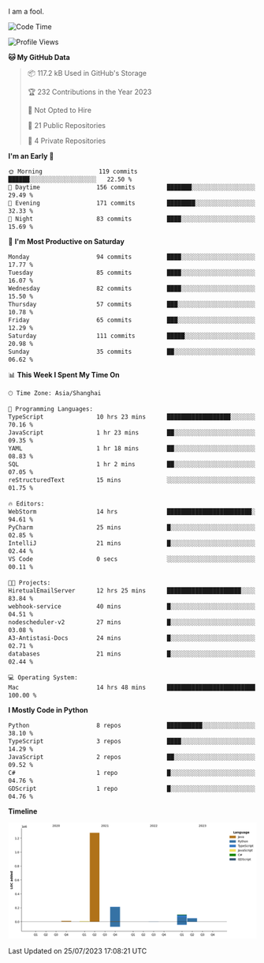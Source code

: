 I am a fool.

<!--START_SECTION:waka-->
![Code Time](http://img.shields.io/badge/Code%20Time-563%20hrs%2053%20mins-blue)

![Profile Views](http://img.shields.io/badge/Profile%20Views-0-blue)

**🐱 My GitHub Data** 

> 📦 117.2 kB Used in GitHub's Storage 
 > 
> 🏆 232 Contributions in the Year 2023
 > 
> 🚫 Not Opted to Hire
 > 
> 📜 21 Public Repositories 
 > 
> 🔑 4 Private Repositories 
 > 
**I'm an Early 🐤** 

```text
🌞 Morning                119 commits         ██████░░░░░░░░░░░░░░░░░░░   22.50 % 
🌆 Daytime                156 commits         ███████░░░░░░░░░░░░░░░░░░   29.49 % 
🌃 Evening                171 commits         ████████░░░░░░░░░░░░░░░░░   32.33 % 
🌙 Night                  83 commits          ████░░░░░░░░░░░░░░░░░░░░░   15.69 % 
```
📅 **I'm Most Productive on Saturday** 

```text
Monday                   94 commits          ████░░░░░░░░░░░░░░░░░░░░░   17.77 % 
Tuesday                  85 commits          ████░░░░░░░░░░░░░░░░░░░░░   16.07 % 
Wednesday                82 commits          ████░░░░░░░░░░░░░░░░░░░░░   15.50 % 
Thursday                 57 commits          ███░░░░░░░░░░░░░░░░░░░░░░   10.78 % 
Friday                   65 commits          ███░░░░░░░░░░░░░░░░░░░░░░   12.29 % 
Saturday                 111 commits         █████░░░░░░░░░░░░░░░░░░░░   20.98 % 
Sunday                   35 commits          ██░░░░░░░░░░░░░░░░░░░░░░░   06.62 % 
```


📊 **This Week I Spent My Time On** 

```text
🕑︎ Time Zone: Asia/Shanghai

💬 Programming Languages: 
TypeScript               10 hrs 23 mins      ██████████████████░░░░░░░   70.16 % 
JavaScript               1 hr 23 mins        ██░░░░░░░░░░░░░░░░░░░░░░░   09.35 % 
YAML                     1 hr 18 mins        ██░░░░░░░░░░░░░░░░░░░░░░░   08.83 % 
SQL                      1 hr 2 mins         ██░░░░░░░░░░░░░░░░░░░░░░░   07.05 % 
reStructuredText         15 mins             ░░░░░░░░░░░░░░░░░░░░░░░░░   01.75 % 

🔥 Editors: 
WebStorm                 14 hrs              ████████████████████████░   94.61 % 
PyCharm                  25 mins             █░░░░░░░░░░░░░░░░░░░░░░░░   02.85 % 
IntelliJ                 21 mins             █░░░░░░░░░░░░░░░░░░░░░░░░   02.44 % 
VS Code                  0 secs              ░░░░░░░░░░░░░░░░░░░░░░░░░   00.11 % 

🐱‍💻 Projects: 
HiretualEmailServer      12 hrs 25 mins      █████████████████████░░░░   83.84 % 
webhook-service          40 mins             █░░░░░░░░░░░░░░░░░░░░░░░░   04.51 % 
nodescheduler-v2         27 mins             █░░░░░░░░░░░░░░░░░░░░░░░░   03.08 % 
A3-Antistasi-Docs        24 mins             █░░░░░░░░░░░░░░░░░░░░░░░░   02.71 % 
databases                21 mins             █░░░░░░░░░░░░░░░░░░░░░░░░   02.44 % 

💻 Operating System: 
Mac                      14 hrs 48 mins      █████████████████████████   100.00 % 
```

**I Mostly Code in Python** 

```text
Python                   8 repos             ██████████░░░░░░░░░░░░░░░   38.10 % 
TypeScript               3 repos             ████░░░░░░░░░░░░░░░░░░░░░   14.29 % 
JavaScript               2 repos             ██░░░░░░░░░░░░░░░░░░░░░░░   09.52 % 
C#                       1 repo              █░░░░░░░░░░░░░░░░░░░░░░░░   04.76 % 
GDScript                 1 repo              █░░░░░░░░░░░░░░░░░░░░░░░░   04.76 % 
```



**Timeline**

![Lines of Code chart](https://raw.githubusercontent.com/VeejaLiu/VeejaLiu/master/assets/bar_graph.png)


 Last Updated on 25/07/2023 17:08:21 UTC
<!--END_SECTION:waka-->

